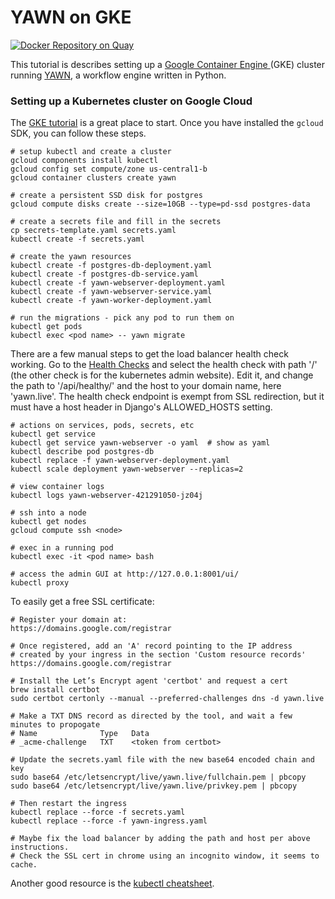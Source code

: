 # YAWN on GKE

[![Docker Repository on Quay](https://quay.io/repository/aclowes/yawn-gke/status 
"Docker Repository on Quay")](https://quay.io/repository/aclowes/yawn-gke)

This tutorial is describes setting up a [Google Container Engine
](https://cloud.google.com/container-engine/) (GKE) cluster running 
[YAWN](https://github.com/aclowes/yawn), a workflow engine written in Python.

### Setting up a Kubernetes cluster on Google Cloud

The [GKE tutorial](https://cloud.google.com/container-engine/docs/quickstart) 
is a great place to start. Once you have installed the `gcloud` SDK, you 
can follow these steps.

    # setup kubectl and create a cluster
    gcloud components install kubectl
    gcloud config set compute/zone us-central1-b
    gcloud container clusters create yawn
    
    # create a persistent SSD disk for postgres
    gcloud compute disks create --size=10GB --type=pd-ssd postgres-data
  
    # create a secrets file and fill in the secrets
    cp secrets-template.yaml secrets.yaml
    kubectl create -f secrets.yaml
    
    # create the yawn resources
    kubectl create -f postgres-db-deployment.yaml
    kubectl create -f postgres-db-service.yaml
    kubectl create -f yawn-webserver-deployment.yaml
    kubectl create -f yawn-webserver-service.yaml
    kubectl create -f yawn-worker-deployment.yaml
    
    # run the migrations - pick any pod to run them on
    kubectl get pods 
    kubectl exec <pod name> -- yawn migrate

There are a few manual steps to get the load balancer health check working. 
Go to the [Health Checks] and select the health check with path '/' (the other
check is for the kubernetes admin website). Edit it, and change the path to 
'/api/healthy/' and the host to your domain name, here 'yawn.live'. The health
check endpoint is exempt from SSL redirection, but it must have a host header in
Django's ALLOWED_HOSTS setting.

[Health Checks]: https://console.cloud.google.com/compute/healthChecks?project=wise-vim-178017
    
    # actions on services, pods, secrets, etc
    kubectl get service
    kubectl get service yawn-webserver -o yaml  # show as yaml
    kubectl describe pod postgres-db
    kubectl replace -f yawn-webserver-deployment.yaml
    kubectl scale deployment yawn-webserver --replicas=2 
        
    # view container logs
    kubectl logs yawn-webserver-421291050-jz04j
    
    # ssh into a node
    kubectl get nodes
    gcloud compute ssh <node>
    
    # exec in a running pod
    kubectl exec -it <pod name> bash
    
    # access the admin GUI at http://127.0.0.1:8001/ui/
    kubectl proxy

To easily get a free SSL certificate:

    # Register your domain at:
    https://domains.google.com/registrar
    
    # Once registered, add an 'A' record pointing to the IP address
    # created by your ingress in the section 'Custom resource records'
    https://domains.google.com/registrar

    # Install the Let’s Encrypt agent 'certbot' and request a cert
    brew install certbot
    sudo certbot certonly --manual --preferred-challenges dns -d yawn.live

    # Make a TXT DNS record as directed by the tool, and wait a few minutes to propogate
    # Name              Type   Data
    # _acme-challenge   TXT    <token from certbot>

    # Update the secrets.yaml file with the new base64 encoded chain and key
    sudo base64 /etc/letsencrypt/live/yawn.live/fullchain.pem | pbcopy
    sudo base64 /etc/letsencrypt/live/yawn.live/privkey.pem | pbcopy

    # Then restart the ingress
    kubectl replace --force -f secrets.yaml
    kubectl replace --force -f yawn-ingress.yaml

    # Maybe fix the load balancer by adding the path and host per above instructions.
    # Check the SSL cert in chrome using an incognito window, it seems to cache.
    
Another good resource is the [kubectl cheatsheet](
https://kubernetes.io/docs/user-guide/kubectl-cheatsheet/).
